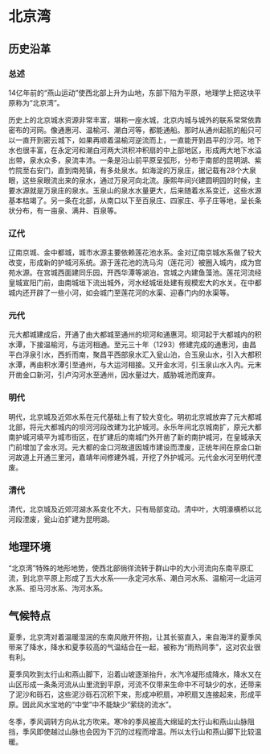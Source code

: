 # 北京湾

## 历史沿革

### 总述

14亿年前的“燕山运动”使西北部上升为山地，东部下陷为平原，地理学上把这块平原称为“北京湾”。

历史上的北京城水资源非常丰富，堪称一座水城，北京内城与城外的联系常常依靠密布的河网。像通惠河、温榆河、潮白河等，都能通船。那时从通州起航的船只可以一直开到密云城下，如果再顺着温榆河逆流而上，一直能开到昌平的沙河。地下水也很丰富，在永定河和潮白河两大洪积冲积扇的中上部地区，形成两大地下水溢出带，泉水众多，泉流丰沛。一条是沿山前平原呈弧形，分布于南部的昆明湖、紫竹院至右安门，直到南苑镇，有多处泉水。如海淀的万泉庄，据记载有28个大泉眼，这些泉眼流出来的泉水，通过万泉河向北流。康熙年间兴建圆明园的时候，主要水源就是万泉庄的泉水。玉泉山的泉水水量更大，后来随着水系变迁，这些水源基本枯竭了。另一条在北部，从南口以下至百泉庄、四家庄、亭子庄等地，呈长条状分布，有一亩泉、满井、百泉等。

### 辽代

辽南京城、金中都城，城市水源主要依赖莲花池水系。金对辽南京城水系做了较大改变，形成新的护城河系统。源于莲花池的洗马沟（莲花河）被圈入城内，成为宫苑水源。在宫城西面建同乐园，开西华潭等湖泊，宫城之内建鱼藻池。莲花河流经皇城宣阳门前，由南城垣下流出城外，河水经城垣处建有规模宏大的水关。在中都城内还开辟了一些小河，如会城门至莲花河的水渠、迎春门内的水渠等。

### 元代

元大都城建成后，开通了由大都城至通州的坝河和通惠河。坝河起于大都城内的积水潭，下接温榆河，与运河相通。至元三十年（1293）修建完成的通惠河，由昌平白浮泉引水，西折而南，聚昌平西部泉水汇入瓮山泊，合玉泉山水，引入大都积水潭，再由积水潭引至通州，与大运河相接。又开金水河，引玉泉山水入内。元末开凿金口新河，引卢沟河水至通州，因水量过大，威胁城池而废弃。

### 明代

明代，北京城及近郊水系在元代基础上有了较大变化。明初北京城放弃了元大都城北部，将元大都城内的坝河河段改建为北护城河。永乐年间北京城南扩，原元大都南护城河填平为城市街区，在扩建后的南城门外开凿了新的南护城河，在皇城承天门前增加了金水河。元大都的金口河故道因城市建设而湮废，正统年间在原金口新河故道上开通三里河，嘉靖年间修建外城，开挖了外护城河。元代金水河至明代湮废。

### 清代

清代，北京城及近郊河湖水系变化不大，只有局部变动。清中叶，大明濠横桥以北河段湮废，瓮山泊扩建为昆明湖。

## 地理环境

“北京湾”特殊的地形地势，使西北部徜徉流转于群山中的大小河流向东南平原汇流，到北京平原上形成了五大水系——永定河水系、潮白河水系、温榆河—北运河水系、拒马河水系、泃河水系。

## 气候特点

夏季，北京湾对着温暖湿润的东南风敞开怀抱，让其长驱直入，来自海洋的夏季风带来了降水，降水和夏季较高的气温结合在一起，被称为“雨热同季”，这对农业很有利。

夏季风吹到太行山和燕山脚下，沿着山坡逐渐抬升，水汽冷凝形成降水，降水又在山区形成一条条河流从山里流到平原，河流不仅带来生命中不可缺少的水，还带来了泥沙和砾石，这些泥沙砾石沉积下来，形成冲积扇，冲积扇又连接起来，形成平原。因此风水宝地的“中堂”中不能缺少“萦绕的流水”。

冬季，季风调转方向从北方吹来。寒冷的季风被高大绵延的太行山和燕山山脉阻挡，季风即使越过山脉也会因为下沉的过程而增温。所以太行山和燕山脚下比较温暖。